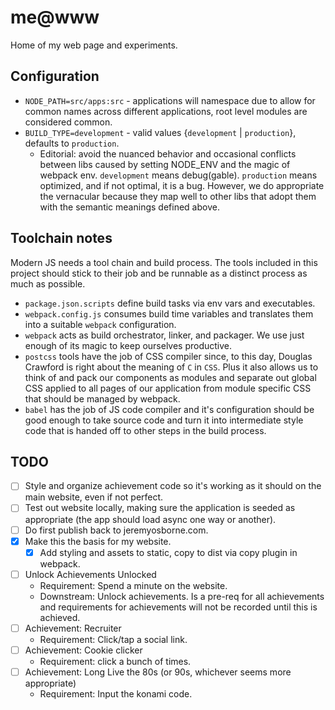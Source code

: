 # me@www

Home of my web page and experiments.

## Configuration

* `NODE_PATH=src/apps:src` - applications will namespace due to allow for common names across different applications, root level modules are considered common.
* `BUILD_TYPE=development` - valid values {`development` | `production`}, defaults to `production`.
    * Editorial: avoid the nuanced behavior and occasional conflicts between libs caused by setting NODE_ENV and the magic of webpack env. `development` means debug(gable). `production` means optimized, and if not optimal, it is a bug. However, we do appropriate the vernacular because they map well to other libs that adopt them with the semantic meanings defined above.

## Toolchain notes

Modern JS needs a tool chain and build process. The tools included in this project should stick to their job and be runnable as a distinct process as much as possible.

* `package.json.scripts` define build tasks via env vars and executables.
* `webpack.config.js` consumes build time variables and translates them into a suitable `webpack` configuration.
* `webpack` acts as build orchestrator, linker, and packager. We use just enough of its magic to keep ourselves productive.
* `postcss` tools have the job of CSS compiler since, to this day, Douglas Crawford is right about the meaning of `C` in `CSS`. Plus it also allows us to think of and pack our components as modules and separate out global CSS applied to all pages of our application from module specific CSS that should be managed by webpack.
* `babel` has the job of JS code compiler and it's configuration should be good enough to take source code and turn it into intermediate style code that is handed off to other steps in the build process.

## TODO

- [ ] Style and organize achievement code so it's working as it should on the main website, even if not perfect.
- [ ] Test out website locally, making sure the application is seeded as appropriate (the app should load async one way or another).
- [ ] Do first publish back to jeremyosborne.com.
- [X] Make this the basis for my website.
    - [X] Add styling and assets to static, copy to dist via copy plugin in webpack.
- [ ] Unlock Achievements Unlocked
    * Requirement: Spend a minute on the website.
    * Downstream: Unlock achievements. Is a pre-req for all achievements and requirements for achievements will not be recorded until this is achieved.
- [ ] Achievement: Recruiter
    * Requirement: Click/tap a social link.
- [ ] Achievement: Cookie clicker
    * Requirement: click a bunch of times.
- [ ] Achievement: Long Live the 80s (or 90s, whichever seems more appropriate)
    * Requirement: Input the konami code.
